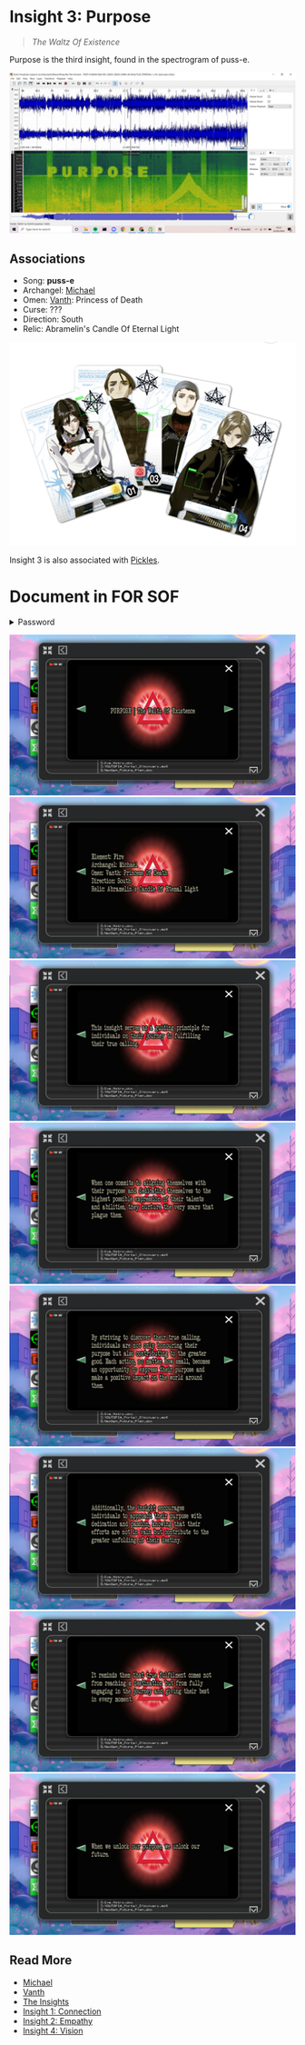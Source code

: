 # Insight 3: Purpose

>*The Waltz Of Existence*

Purpose is the third insight, found in the spectrogram of puss-e.

![Spectrogram of purpose](../../Resources/lore/insights/purpose/purpose_spectogram.png)

## Associations

- Song: **puss-e**
- Archangel: [Michael](../characters/michael)
- Omen: [Vanth](../characters/vanth): Princess of Death
- Curse: ???
- Direction: South
- Relic: Abramelin's Candle Of Eternal Light

![Band card with Pickles and purpose logo](../../Resources/characters/band-cards.png)

Insight 3 is also associated with [Pickles](../characters/pickles).

# Document in FOR SOF

<details class="password">
  <summary>Password</summary>

`purpose`
</details>

![img_13.png](../../Resources/lore/insights/purpose/img_13.png)
![img_14.png](../../Resources/lore/insights/purpose/img_14.png)
![img_15.png](../../Resources/lore/insights/purpose/img_15.png)
![img_16.png](../../Resources/lore/insights/purpose/img_16.png)
![img_1.png](../../Resources/lore/insights/purpose/img_1.png)
![img_2.png](../../Resources/lore/insights/purpose/img_2.png)
![img_3.png](../../Resources/lore/insights/purpose/img_3.png)
![img_4.png](../../Resources/lore/insights/purpose/img_4.png)

## Read More

- [Michael](../characters/michael)
- [Vanth](../characters/vanth)
- [The Insights](insights)
- [Insight 1: Connection](insight1-connection)
- [Insight 2: Empathy](insight2-empathy)
- [Insight 4: Vision](insight4-vision)